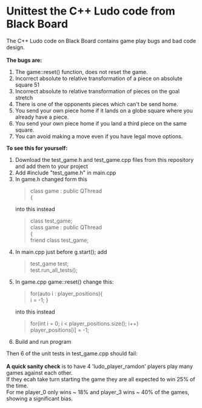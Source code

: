 # Unittest the C++ Ludo code from Black Board
The C++ Ludo code on Black Board contains game play bugs and bad code design.<br/><br/>
<strong>The bugs are:</strong>
<ol>
<li>The game::reset() function, does not reset the game.
<li>Incorrect absolute to relative transformation of a piece on absolute square 51
<li>Incorrect absolute to relative transformation of pieces on the goal stretch
<li>There is one of the opponents pieces which can't be send home.
<li>You send your own piece home if it lands on a globe square where you already have a piece.
<li>You send your own piece home if you land a third piece on the same square.
<li>You can avoid making a move even if you have legal move options.
</ol>
<strong>To see this for yourself:</strong>
<ol>
<li>Download the test_game.h and test_game.cpp files from this repository and add them to your project</li>
<li>Add #include "test_game.h" in main.cpp</li>
<li>In game.h changed form this
		<blockquote>
			class game : public QThread<br/> 
		    	{
		</blockquote>
	   into this instead
		<blockquote>
			class test_game;<br/> 
		    	class game : public QThread<br/> 
		    	{<br/> 
    			friend class test_game;
		</blockquote></li>
	<li>In main.cpp just before g.start(); add
		<blockquote>
		    test_game test;<br/> 
		    test.run_all_tests();
		</blockquote></li>
	<li>In game.cpp game::reset() change this:
		<blockquote>
		    for(auto i : player_positions){<br/> 
	        	i = -1; }<br/>
		</blockquote>
     into this instead
		<blockquote>
        		for(int i = 0; i < player_positions.size(); i++)<br/> 
        			player_positions[i] = -1;
		</blockquote></li>
	<li>Build and run program</li>
	</ol>
Then 6 of the unit tests in test_game.cpp should fail:<br/><br/>
<strong>A quick sanity check</strong> is to have 4 'ludo_player_ramdon' players play many games against each other.<br/> 
If they ecah take turn starting the game they are all expected to win 25% of the time. <br/> 
For me player_0 only wins ~ 18% and player_3 wins ~ 40% of the games, showing a significant bias.<br/> 
